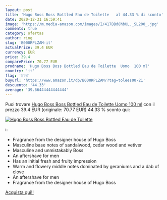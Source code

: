 ```yaml
---
layout: post
title: 'Hugo Boss Boss Bottled Eau de Toilette   al 44.33 % di sconto'
date: 2020-12-31 16:59:41
image: 'https://m.media-amazon.com/images/I/417BBd8hbUL._SL200_.jpg'
comments: true
category: ofertas
author: ring
slug: 'B000RPLZAM-it'
actualPrice: 39.4 EUR
currency: EUR
price: 39.4
comparePrice: 70.77 EUR
prodname: 'Hugo Boss Boss Bottled Eau de Toilette  Uomo  100 ml'
country: 'it'
flag: '🇮🇹'
buyurl: 'https://www.amazon.it/dp/B000RPLZAM/?tag=tolees00-21'
descuento: '44.33'
average: '39.66444444444444'
---
```


Puoi trovare [Hugo Boss Boss Bottled Eau de Toilette  Uomo  100 ml](https://www.amazon.it/dp/B000RPLZAM/?tag=tolees00-21) con il prezzo 39.4 EUR (originale: 70.77 EUR) 44.33 % sconto qui:

[![Hugo Boss Boss Bottled Eau de Toilette  ](https://m.media-amazon.com/images/I/417BBd8hbUL._SL200_.jpg)](https://www.amazon.it/dp/B000RPLZAM/?tag=tolees00-21)

ℹ️:

- Fragrance from the designer house of Hugo Boss
- Masculine base notes of sandalwood, cedar wood and vetiver
- Masculine and unmistakably Boss
- An aftershave for men
- Has an initial fresh and fruity impression
- Warm and flowery middle notes dominated by geraniums and a dab of clove
- An aftershave for men
- Fragrance from the designer house of Hugo Boss

[Acquista qui!!](https://www.amazon.it/dp/B000RPLZAM/?tag=tolees00-21)
